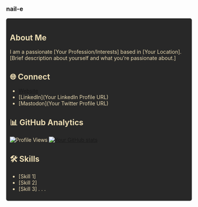 ### nail-e
<div style="background-color: #282828; color: #ebdbb2; padding: 10px; border-radius: 5px;">

## About Me
I am a passionate [Your Profession/Interests] based in [Your Location]. [Brief description about yourself and what you're passionate about.]

## 🌐 Connect
- [Website](elianrieza.dev)
- [LinkedIn](Your LinkedIn Profile URL)
- [Mastodon](Your Twitter Profile URL)

## 📊 GitHub Analytics
![Profile Views](https://komarev.com/ghpvc/?username=nail-e)
[![Your GitHub stats](https://github-readme-stats.vercel.app/api?username=nail-e&show_icons=true&theme=radical)](https://github.com/anuraghazra/github-readme-stats)

## 🛠️ Skills
- [Skill 1]
- [Skill 2]
- [Skill 3]
  .
  .
  .


